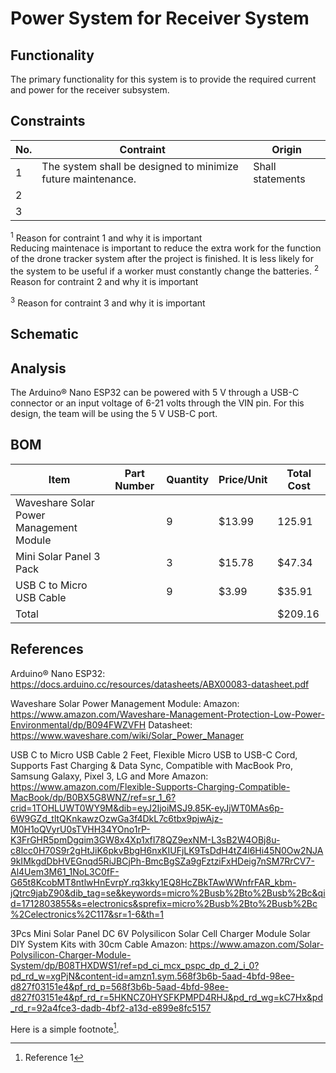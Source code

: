 # Power System for Receiver System
## Functionality
The primary functionality for this system is to provide the required current and power for the receiver subsystem.

## Constraints
| No.| Contraint | Origin |
| -- | --------- |--------|
|  1 |     The system shall be designed to minimize future maintenance.      |   Shall statements     |              
|  2 |           |        |                          
|  3 |           |        |              

<sup>1</sup> Reason for contraint 1 and why it is important<br />
Reducing maintenace is important to reduce the extra work for the function of the drone tracker system after the project is finished. It is less likely for the system to be useful if a worker must constantly change the batteries.
<sup>2</sup> Reason for contraint 2 and why it is important

<sup>3</sup> Reason for contraint 3 and why it is important

## Schematic



## Analysis
The Arduino® Nano ESP32 can be powered with 5 V through a USB-C connector or an input voltage of 6-21 volts through the VIN pin. For this design, the team will be using the 5 V USB-C port.



## BOM
| Item     | Part Number | Quantity | Price/Unit     | Total Cost |
| -------- | ------------| -------- |----------------|------------|
|Waveshare Solar Power Management Module|             |   9     |  $13.99              |     125.91       |
|Mini Solar Panel 3 Pack     |             |    3      |      $15.78          |      $47.34      |
|USB C to Micro USB Cable    |             |     9     |        $3.99        |      $35.91      |
|Total     |             |          |                |      $209.16      |

## References
Arduino® Nano ESP32: https://docs.arduino.cc/resources/datasheets/ABX00083-datasheet.pdf

Waveshare Solar Power Management Module: 
Amazon: https://www.amazon.com/Waveshare-Management-Protection-Low-Power-Environmental/dp/B094FWZVFH
Datasheet: https://www.waveshare.com/wiki/Solar_Power_Manager

USB C to Micro USB Cable 2 Feet, Flexible Micro USB to USB-C Cord, Supports Fast Charging & Data Sync, Compatible with MacBook Pro, Samsung Galaxy, Pixel 3, LG and More
Amazon: https://www.amazon.com/Flexible-Supports-Charging-Compatible-MacBook/dp/B0BX5G8WNZ/ref=sr_1_6?crid=1TOHLUWT0WY9M&dib=eyJ2IjoiMSJ9.85K-eyJjWT0MAs6p-6W9GZd_tltQKnkawzOzwGa3f4DkL7c6tbx9pjwAjz-M0H1oQVyrU0sTVHH34YOno1rP-K3FrGHR5pmDgqim3GW8x4Xp1xfI78QZ9exNM-L3sB2W4OBj8u-c8lcc0H70S9r2gHtJiK6pkvBbgH6nxKIUFjLK9TsDdH4tZ4l6Hi45N0Ow2NJA9kIMkgdDbHVEGnqd5RiJBCjPh-BmcBgSZa9gFztziFxHDeig7nSM7RrCV7-Al4Uem3M61_1NoL3C0fF-G65t8KcobMT8ntlwHnEvrpY.rq3kky1EQ8HcZBkTAwWWnfrFAR_kbm-jQtrc9jabZ90&dib_tag=se&keywords=micro%2Busb%2Bto%2Busb%2Bc&qid=1712803855&s=electronics&sprefix=micro%2Busb%2Bto%2Busb%2Bc%2Celectronics%2C117&sr=1-6&th=1


3Pcs Mini Solar Panel DC 6V Polysilicon Solar Cell Charger Module Solar DIY System Kits with 30cm Cable
Amazon: https://www.amazon.com/Solar-Polysilicon-Charger-Module-System/dp/B08THXDWS1/ref=pd_ci_mcx_pspc_dp_d_2_i_0?pd_rd_w=xgPjN&content-id=amzn1.sym.568f3b6b-5aad-4bfd-98ee-d827f03151e4&pf_rd_p=568f3b6b-5aad-4bfd-98ee-d827f03151e4&pf_rd_r=5HKNCZ0HYSFKPMPD4RHJ&pd_rd_wg=kC7Hx&pd_rd_r=92a4fce3-dadb-4bf2-a13d-e899e8fc5157


<!-- This is how to do footnotes for the references: --> 
Here is a simple footnote[^1].
[^1]: Reference 1
[^2]: Reference 2 
[^3]: Reference 3
<!--etc.-->
